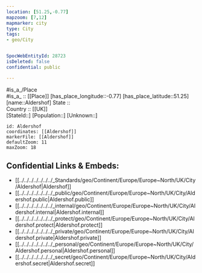 ```yaml
---
location: [51.25,-0.77] 
mapzoom: [7,12] 
mapmarker: city 
type: City
tags:
- geo/City


SpocWebEntityId: 28723
isDeleted: false
confidential: public

---
```

#is_a_/Place  
#is_a_ :: [[Place]] 
[has_place_longitude::-0.77] 
[has_place_latitude::51.25] 
[name::Aldershof] 
State ::  
Country :: [[UK]]  
[StateId::] 
[Population::] 
[Unknown::] 


```leaflet
id: Aldershof
coordinates: [[Aldershof]] 
markerFile: [[Aldershof]] 
defaultZoom: 11 
maxZoom: 18
```


## Confidential Links & Embeds: 
- [[../../../../../../../_Standards/geo/Continent/Europe/Europe~North/UK/City/Aldershof|Aldershof]] 
- [[../../../../../../../_public/geo/Continent/Europe/Europe~North/UK/City/Aldershof.public|Aldershof.public]] 
- [[../../../../../../../_internal/geo/Continent/Europe/Europe~North/UK/City/Aldershof.internal|Aldershof.internal]] 
- [[../../../../../../../_protect/geo/Continent/Europe/Europe~North/UK/City/Aldershof.protect|Aldershof.protect]] 
- [[../../../../../../../_private/geo/Continent/Europe/Europe~North/UK/City/Aldershof.private|Aldershof.private]] 
- [[../../../../../../../_personal/geo/Continent/Europe/Europe~North/UK/City/Aldershof.personal|Aldershof.personal]] 
- [[../../../../../../../_secret/geo/Continent/Europe/Europe~North/UK/City/Aldershof.secret|Aldershof.secret]] 
